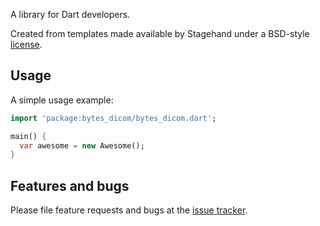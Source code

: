 A library for Dart developers.

Created from templates made available by Stagehand under a BSD-style
[license](https://github.com/dart-lang/stagehand/blob/master/LICENSE).

## Usage

A simple usage example:

```dart
import 'package:bytes_dicom/bytes_dicom.dart';

main() {
  var awesome = new Awesome();
}
```

## Features and bugs

Please file feature requests and bugs at the [issue tracker][tracker].

[tracker]: http://example.com/issues/replaceme
